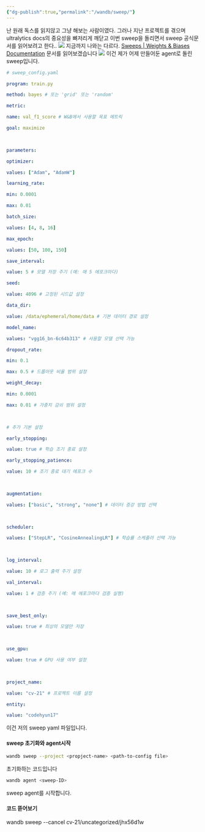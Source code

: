 ```yaml
---
{"dg-publish":true,"permalink":"/wandb/sweep/"}
---
```


난 원래 독스를 읽지않고 그냥 해보는 사람이였다.
그러나 지난 프로젝트를 겪으며 ultralytics docs의 중요성을 뼈저리게 깨닫고
이번 sweep을 돌리면서 sweep 공식문서를 읽어보려고 한다..
![](https://i.imgur.com/oZFUwdJ.png)
지금까지 나와는 다르다.
[Sweeps | Weights & Biases Documentation](https://docs.wandb.ai/guides/sweeps/?_gl=1*njn2w1*_gcl_au*MTk1MjU0MjI4OS4xNzI2OTI2OTk4)
문서를 읽어보겠습니다
![](https://i.imgur.com/no4WOgx.png)
이건 제가 어제 만들어둔 agent로 돌린 sweep입니다.
```yaml
# sweep_config.yaml

program: train.py

method: bayes # 또는 'grid' 또는 'random'

metric:

name: val_f1_score # W&B에서 사용할 목표 메트릭

goal: maximize

  

parameters:

optimizer:

values: ["Adam", "AdamW"]

learning_rate:

min: 0.0001

max: 0.01

batch_size:

values: [4, 8, 16]

max_epoch:

values: [50, 100, 150]

save_interval:

value: 5 # 모델 저장 주기 (예: 매 5 에포크마다)

seed:

value: 4096 # 고정된 시드값 설정

data_dir:

value: /data/ephemeral/home/data # 기본 데이터 경로 설정

model_name:

values: "vgg16_bn-6c64b313" # 사용할 모델 선택 가능

dropout_rate:

min: 0.1

max: 0.5 # 드롭아웃 비율 범위 설정

weight_decay:

min: 0.0001

max: 0.01 # 가중치 감쇠 범위 설정

  

# 추가 기본 설정

early_stopping:

value: true # 학습 조기 종료 설정

early_stopping_patience:

value: 10 # 조기 종료 대기 에포크 수

  

augmentation:

values: ["basic", "strong", "none"] # 데이터 증강 방법 선택

  

scheduler:

values: ["StepLR", "CosineAnnealingLR"] # 학습률 스케줄러 선택 가능

  

log_interval:

value: 10 # 로그 출력 주기 설정

val_interval:

value: 1 # 검증 주기 (예: 매 에포크마다 검증 실행)

  

save_best_only:

value: true # 최상의 모델만 저장

  

use_gpu:

value: true # GPU 사용 여부 설정

  

project_name:

value: "cv-21" # 프로젝트 이름 설정

entity:

value: "codehyun17"
```
이건 저의 sweep yaml 파일입니다.

#### sweep 초기화와 agent시작
```bash
wandb sweep --project <propject-name> <path-to-config file>
```
초기화하는 코드입니다
```bash
wandb agent <sweep-ID>
```
sweep agent를 시작합니다.

#### 코드 뜯어보기
wandb sweep --cancel cv-21/uncategorized/jhx56d1w
